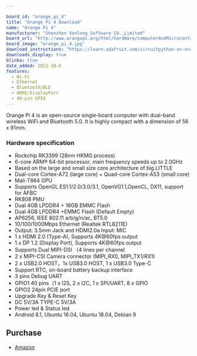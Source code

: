 ```yaml
---

board_id: "orange_pi_4"
title: "Orange Pi 4 Download"
name: "Orange Pi 4"
manufacturer: "Shenzhen Xunlong Software CO.,Limited"
board_url: "http://www.orangepi.org/html/hardWare/computerAndMicrocontrollers/details/Orange-Pi-4.html"
board_image: "orange_pi_4.jpg"
download_instructions: "https://learn.adafruit.com/circuitpython-on-orangepi-linux/circuitpython-orangepi"
downloads_display: true
blinka: true
date_added: 2022-10-6
features:
  - Wi-Fi
  - Ethernet
  - Bluetooth/BLE
  - HDMI/DisplayPort
  - 40-pin GPIO
---
```


Orange Pi 4 is an open-source single-board computer with dual-band wireless WiFi and Bluetooth 5.0. It is highly compact with a dimension of 56 x 91mm.

### Hardware specification
- Rockchip RK3399 (28nm HKMG process)
- 6-core ARM® 64-bit processor, main frequency speeds up to 2.0GHz
- Based on the large and small size core architecture of big.LITTLE
- Dual-core Cortex-A72 (large core) + Quad-core Cortex-A53 (small core)
- Mali-T864 GPU
- Supports OpenGL ES1.1/2.0/3.0/3.1, OpenVG1.1,OpenCL, DX11, support for AFBC
- RK808 PMU
- Dual 4GB LPDDR4 + 16GB EMMC Flash
- Dual 4GB LPDDR4 +EMMC Flash (Default Empty)
- AP6256, IEEE 802.11 a/b/g/n/ac, BT5.0
- 10/100/1000Mbps Ethernet (Realtek RTL8211E)
- Output: 3.5mm Jack and HDMI2.0a Input: MIC
- 1 x HDMI 2.0 (Type-A), Supports 4K@60fps output
- 1 x DP 1.2 (Display Port), Supports 4K@60fps output
- Supports Dual MIPI-DSI （4 lines per channel
- 2 x MIPI-CSI Camera connector (MIPI_RX0, MIPI_TX1/RX1)
- 2 x USB2.0 HOST，1x USB3.0 HOST, 1 x USB3.0 Type-C
- Support RTC, on-board battery backup interface
- 3 pins Debug UART
- GPIO1 40 pins（1 x I2S, 2 x I2C, 1 x SPI/UART, 8 x GPIO
- GPIO2 24pin PCIE port
- Upgrade Key & Reset Key
- DC 5V/3A TYPE-C 5V/3A
- Power led & Status led
- Android 8.1, Ubuntu 16.04, Ubuntu 18.04, Debian 9

## Purchase
* [Amazon](https://amzn.to/3ypCBiG)
